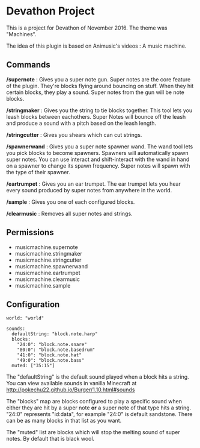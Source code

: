 # Devathon Project
This is a project for Devathon of November 2016. The theme was "Machines".

The idea of this plugin is based on Animusic's videos : A music machine.

## Commands

**/supernote** : Gives you a super note gun.
Super notes are the core feature of the plugin. They're blocks flying around bouncing on stuff.
When they hit certain blocks, they play a sound.
Super notes from the gun will be note blocks.

**/stringmaker** : Gives you the string to tie blocks together.
This tool lets you leash blocks between eachothers. Super Notes will bounce off the leash and produce a sound with a pitch based on the leash length.

**/stringcutter** : Gives you shears which can cut strings.

**/spawnerwand** : Gives you a super note spawner wand.
The wand tool lets you pick blocks to become spawners. Spawners will automatically spawn super notes.
You can use interact and shift-interact with the wand in hand on a spawner to change its spawn frequency.
Super notes will spawn with the type of their spawner.

**/eartrumpet** : Gives you an ear trumpet.
The ear trumpet lets you hear every sound produced by super notes from anywhere in the world.

**/sample** : Gives you one of each configured blocks.

**/clearmusic** : Removes all super notes and strings.

## Permissions

- musicmachine.supernote
- musicmachine.stringmaker
- musicmachine.stringcutter
- musicmachine.spawnerwand
- musicmachine.eartrumpet
- musicmachine.clearmusic
- musicmachine.sample

## Configuration

```
world: "world"

sounds:
  defaultString: "block.note.harp"
  blocks:
    "24:0": "block.note.snare"
    "80:0": "block.note.basedrum"
    "41:0": "block.note.hat"
    "49:0": "block.note.bass"
  muted: ["35:15"]
```

The "defaultString" is the default sound played when a block hits a string.
You can view available sounds in vanilla Minecraft at http://pokechu22.github.io/Burger/1.10.html#sounds

The "blocks" map are blocks configured to play a specific sound when either they are hit by a super note **or** a super note of that type hits a string. "24:0" represents "id:data", for example "24:0" is default sandstone. There can be as many blocks in that list as you want.

The "muted" list are blocks which will stop the melting sound of super notes. By default that is black wool.

